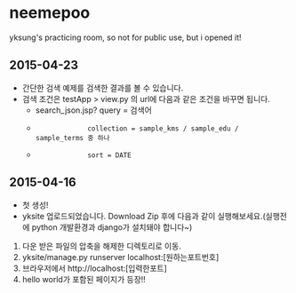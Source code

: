 # neemepoo
yksung's practicing room, so not for public use, but i opened it!

## 2015-04-23
* 간단한 검색 예제를 검색한 결과를 볼 수 있습니다.
* 검색 조건은 testApp > view.py 의 url에 다음과 같은 조건을 바꾸면 됩니다.
  - search_json.jsp? query = 검색어
  -                  collection = sample_kms / sample_edu / sample_terms 중 하나
  -                  sort = DATE

## 2015-04-16
* 첫 생성!
* yksite 업로드되었습니다. Download Zip 후에 다음과 같이 실행해보세요.(실행전에 python 개발환경과 django가 설치돼야 합니다~)

1. 다운 받은 파일의 압축을 해제한 디렉토리로 이동.
2. yksite/manage.py runserver localhost:[원하는포트번호]
3. 브라우저에서 http://localhost:[입력한포트]
4. hello world가 포함된 페이지가 등장!!
